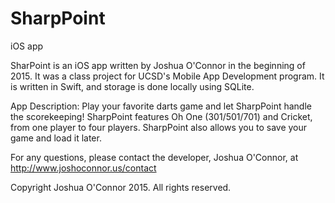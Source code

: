 # SharpPoint
iOS app

SharPoint is an iOS app written by Joshua O'Connor in the beginning of 2015.  It was a class project for UCSD's Mobile App Development program.  It is written in Swift, and storage is done locally using SQLite.

App Description:
Play your favorite darts game and let SharpPoint handle the scorekeeping! SharpPoint features Oh One (301/501/701) and Cricket, from one player to four players. SharpPoint also allows you to save your game and load it later.

For any questions, please contact the developer, Joshua O'Connor, at http://www.joshoconnor.us/contact

Copyright Joshua O'Connor 2015.  All rights reserved.
